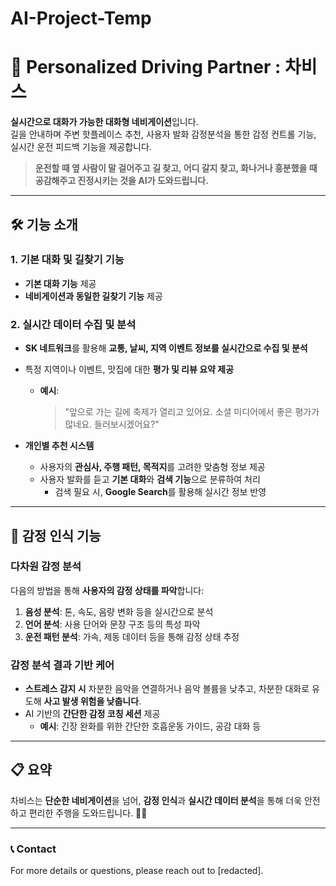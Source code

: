 # AI-Project-Temp

# 🚗 Personalized Driving Partner : **차비스**  

**실시간으로 대화가 가능한 대화형 네비게이션**입니다.  
길을 안내하며 주변 핫플레이스 추천, 사용자 발화 감정분석을 통한 감정 컨트롤 기능, 실시간 운전 피드백 기능을 제공합니다.

> **운전할 때 옆 사람이 말 걸어주고 길 찾고, 어디 갈지 찾고, 화나거나 흥분했을 때 공감해주고 진정시키는 것을 AI가 도와드립니다.**  

---

## 🛠️ **기능 소개**  

### 1. 기본 대화 및 길찾기 기능  
- **기본 대화 기능** 제공  
- **네비게이션과 동일한 길찾기 기능** 제공  

### 2. 실시간 데이터 수집 및 분석  
- **SK 네트워크**를 활용해 **교통, 날씨, 지역 이벤트 정보를 실시간으로 수집 및 분석**  
- 특정 지역이나 이벤트, 맛집에 대한 **평가 및 리뷰 요약 제공**  
    - **예시**:  
      > "앞으로 가는 길에 축제가 열리고 있어요. 소셜 미디어에서 좋은 평가가 많네요. 들러보시겠어요?"  

- **개인별 추천 시스템**  
  - 사용자의 **관심사, 주행 패턴, 목적지**를 고려한 맞춤형 정보 제공  
  - 사용자 발화를 듣고 **기본 대화**와 **검색 기능**으로 분류하여 처리  
    - 검색 필요 시, **Google Search**를 활용해 실시간 정보 반영  

---

## 🎯 **감정 인식 기능**  

### 다차원 감정 분석  
다음의 방법을 통해 **사용자의 감정 상태를 파악**합니다:  
1. **음성 분석**: 톤, 속도, 음량 변화 등을 실시간으로 분석  
2. **언어 분석**: 사용 단어와 문장 구조 등의 특성 파악  
3. **운전 패턴 분석**: 가속, 제동 데이터 등을 통해 감정 상태 추정  

### 감정 분석 결과 기반 케어  
- **스트레스 감지 시** 차분한 음악을 연결하거나 음악 볼륨을 낮추고, 차분한 대화로 유도해 **사고 발생 위험을 낮춥니다**.  
- AI 기반의 **간단한 감정 코칭 세션** 제공  
  - **예시**: 긴장 완화를 위한 간단한 호흡운동 가이드, 공감 대화 등  

---


## 📋 **요약**  

차비스는 **단순한 네비게이션**을 넘어, **감정 인식**과 **실시간 데이터 분석**을 통해 더욱 안전하고 편리한 주행을 도와드립니다. 🚙💬

---

### 📞 **Contact**  
For more details or questions, please reach out to [redacted].
